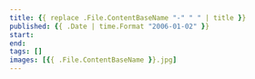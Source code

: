 ```yaml
---
title: {{ replace .File.ContentBaseName "-" " " | title }}
published: {{ .Date | time.Format "2006-01-02" }}
start:
end:
tags: []
images: [{{ .File.ContentBaseName }}.jpg]
---
```

